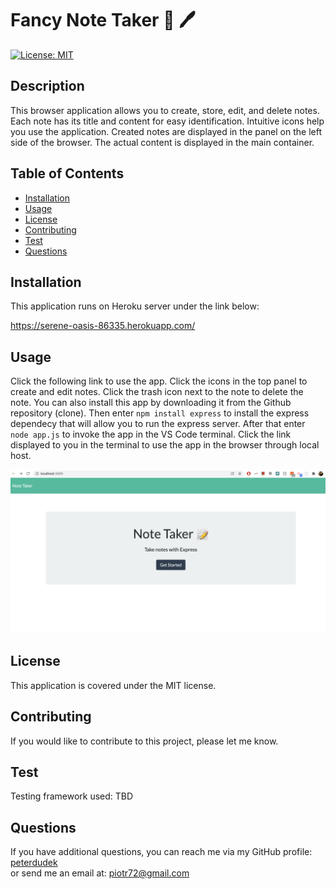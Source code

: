 
# Fancy Note Taker 📓 🖊️
[![License: MIT](https://img.shields.io/badge/License-MIT-yellow.svg)](https://opensource.org/licenses/MIT)

## Description
This browser application allows you to create, store, edit, and delete notes. Each note has its title and content for easy identification. Intuitive icons help you use the application. Created notes are displayed in the panel on the left side of the browser. The actual content is displayed in the main container.

## Table of Contents
* [Installation](#Installation)
* [Usage](#Usage)
* [License](#License)
* [Contributing](#Contributing)
* [Test](#Test)
* [Questions](#Questions)

## Installation


This application runs on Heroku server under the link below:

https://serene-oasis-86335.herokuapp.com/


## Usage
Click the following link to use the app. Click the icons in the top panel to create and edit notes. Click the trash icon next to the note to delete the note. You can also install this app by downloading it from the Github repository (clone). Then enter `npm install express` to install the express dependecy that will allow you to run the express server. After that enter `node app.js` to invoke the app in the VS Code terminal. Click the link displayed to you in the terminal to use the app in the browser through local host.


<p align="center">
  <img src="./public/assets/img/notetaker.png">
</p>


## License
This application is covered under the MIT license.

## Contributing
If you would like to contribute to this project, please let me know.

## Test
Testing framework used: TBD

## Questions
If you have additional questions, you can reach me via my GitHub profile: [peterdudek](https://github.com/peterdudek)<br/>
or send me an email at: piotr72@gmail.com
